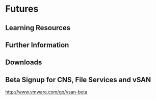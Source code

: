 # Futures

## Learning Resources

## Further Information

## Downloads

## Beta Signup for CNS, File Services and vSAN

<http://www.vmware.com/go/vsan-beta>